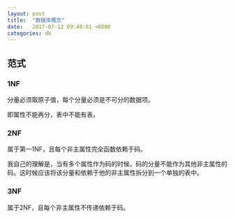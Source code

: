 ```yaml
---
layout: post
title:  "数据库概念"
date:   2017-07-12 09:49:01 +0800
categories: db
---
```



## 范式

### 1NF

分量必须取原子值，每个分量必须是不可分的数据项。

即属性不能再分，表中不能有表。

### 2NF

属于第一1NF，且每个非主属性完全函数依赖于码。

我自己的理解是，当有多个属性作为码的时候，码的分量不能作为其他非主属性的码。这时候应该将该分量和依赖于他的非主属性拆分到一个单独的表中。

### 3NF

属于2NF，且每个非主属性不传递依赖于码。

